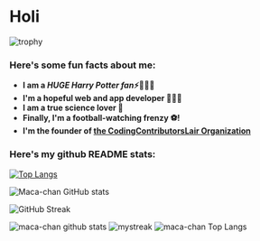 # Holi
![trophy](https://github-profile-trophy.vercel.app/?username=maca-chan)


<h3> Here's some fun facts about me: </h3>

- **I am a ***HUGE Harry Potter fan***⚡🧙🏻‍♂️**
-  **I'm a hopeful web and app developer 👩🏻‍💻**
-  **I am a true science lover 🔬**
-  **Finally, I'm a football-watching frenzy ⚽!**
-  **I'm the founder of [the CodingContributorsLair Organization](https://github.com/CodingContributorsLair/)**

### Here's my github README stats:
[![Top Langs](https://github-readme-stats.vercel.app/api/top-langs/?username=maca-chan&theme=synthwave)](https://github.com/AnushkaWijegoonawardana97/github-readme-stats)


![Maca-chan GitHub stats](https://github-readme-stats.vercel.app/api?username=maca-chan&show_icons=true&theme=synthwave) 

![GitHub Streak](https://github-readme-streak-stats.herokuapp.com/?user=maca-chan&theme=synthwave)



![maca-chan github stats](https://github-readme-stats.vercel.app/api?username=maca-chan&show_icons=true&theme=synthwave) 
<img src="https://github-readme-streak-stats.herokuapp.com/?user=maca-chan&theme=tokyonight" alt="mystreak"/>
![maca-chan Top Langs](https://github-readme-stats.vercel.app/api/top-langs/?username=maca-chan&theme=synthwave)